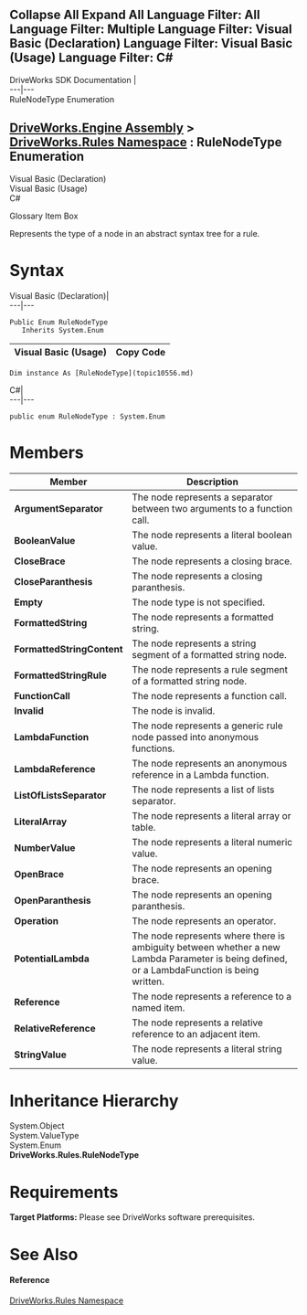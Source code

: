        

 Collapse All Expand All  Language Filter: All  Language Filter: Multiple  Language Filter: Visual Basic (Declaration) Language Filter: Visual Basic (Usage) Language Filter: C#  
---  
DriveWorks SDK Documentation  |   
---|---  
RuleNodeType Enumeration   
  
[DriveWorks.Engine Assembly](topic2156.md) > [DriveWorks.Rules Namespace](topic10510.md) : RuleNodeType Enumeration  
---  
  
Visual Basic (Declaration)    
Visual Basic (Usage)    
C# 

Glossary Item Box

Represents the type of a node in an abstract syntax tree for a rule. 

# Syntax

Visual Basic (Declaration)|   
---|---  
      
    
    Public Enum RuleNodeType 
       Inherits System.Enum  
  
Visual Basic (Usage)| Copy Code  
---|---  
      
    
    Dim instance As [RuleNodeType](topic10556.md)  
  
C#|   
---|---  
      
    
    public enum RuleNodeType : System.Enum   
  
# Members

Member| Description  
---|---  
**ArgumentSeparator**|  The node represents a separator between two arguments to a function call.  
**BooleanValue**|  The node represents a literal boolean value.  
**CloseBrace**|  The node represents a closing brace.  
**CloseParanthesis**|  The node represents a closing paranthesis.  
**Empty**|  The node type is not specified.  
**FormattedString**|  The node represents a formatted string.  
**FormattedStringContent**|  The node represents a string segment of a formatted string node.  
**FormattedStringRule**|  The node represents a rule segment of a formatted string node.  
**FunctionCall**|  The node represents a function call.  
**Invalid**|  The node is invalid.  
**LambdaFunction**|  The node represents a generic rule node passed into anonymous functions.  
**LambdaReference**|  The node represents an anonymous reference in a Lambda function.  
**ListOfListsSeparator**|  The node represents a list of lists separator.  
**LiteralArray**|  The node represents a literal array or table.  
**NumberValue**|  The node represents a literal numeric value.  
**OpenBrace**|  The node represents an opening brace.  
**OpenParanthesis**|  The node represents an opening paranthesis.  
**Operation**|  The node represents an operator.  
**PotentialLambda**|  The node represents where there is ambiguity between whether a new Lambda Parameter is being defined, or a LambdaFunction is being written.  
**Reference**|  The node represents a reference to a named item.  
**RelativeReference**|  The node represents a relative reference to an adjacent item.  
**StringValue**|  The node represents a literal string value.  
  
# Inheritance Hierarchy

System.Object  
System.ValueType  
System.Enum  
**DriveWorks.Rules.RuleNodeType**  


# Requirements

**Target Platforms:** Please see DriveWorks software prerequisites.

# See Also

#### Reference

[DriveWorks.Rules Namespace](topic10510.md)


